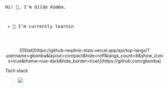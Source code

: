 
<!--
- 🔭 I’m currently working on ...
- 🌱 I’m currently learning ...
- 👯 I’m looking to collaborate on ...
- 🤔 I’m looking for help with ...
- 💬 Ask me about ...
- 📫 How to reach me: ...
- 😄 Pronouns: ...
- ⚡ Fun fact: ...
-->
<pre>
Hi! 👋, I'm <i>Gildo Komba.</i>
<ul>
   <li>🌱 I’m currently learnin </li>
</ul>
</pre>
<center>
[![Stat](https://github-readme-stats.vercel.app/api/top-langs/?username=gkomba&layout=compact&hide=roff&langs_count=8&show_icons=true&theme=vue-dark&hide_border=true)](https://github.com/gkomba)
   </center>
<p> Tech stack </p>
<blockquote>
   <a href="https://skillicons.dev">
      <img src="https://skillicons.dev/icons?i=c,vim,linux,bash" />
</blockquote>
